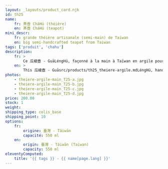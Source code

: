 ```yaml
---
layout: _layouts/product_card.njk
id: th25
name:
    fr: 茶壺 CháHú (théière) 
    en: 茶壺 CháHú (teapot)
mini_descr:
    fr: grande théière artisanale (semi-main) de Taïwan
    en: big semi-handcrafted teapot from Taiwan
tags: ['produit', 'chahu']
description: 
    fr: >
        Ce 瓜棱壺 - GuāLéngHú, façonné à la main à Taïwan en argile pourpre, reflète l’élégance de la nature et l’artisanat traditionnel. Avec sa capacité de 550 ml, il est idéal pour partager un thé dans une ambiance conviviale.<!--more-->  Sa forme en courge et ses lignes soignées en font un objet unique, à la fois pratique et plein de caractère.
    en: >
        This 瓜棱壺 - Guāsrc/products/th25_theiere-argile.mdLéngHú, handcrafted in Taiwan from purple clay, reflects the elegance of nature and traditional craftsmanship. With its 550 ml capacity, it’s perfect for sharing tea in a warm and friendly atmosphere.<!--more-->  Its gourd-like shape and refined lines make it a unique piece, both functional and full of character.
photos:
    - theiere-argile-main_T25-a.jpg
    - theiere-argile-main_T25-b.jpg
    - theiere-argile-main_T25-c.jpg
    - theiere-argile-main_T25-d.jpg
price: 200.00
stock: 1
weight: 
shipping_type: colis_base
shipping_point: 10
options:
    fr:
        origine: 臺灣 - Táiwān
        capacité: 550 ml
    en:
        origin: 臺灣 - Táiwān (Taiwan)
        capacity: 550 ml
eleventyComputed:
    title: '{{ tags }} - {{ name[page.lang] }}'
---
```

